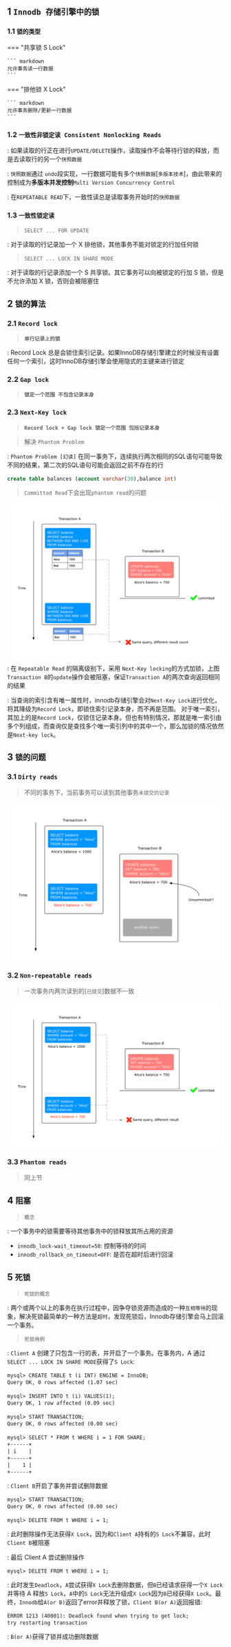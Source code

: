 ## **1 `Innodb 存储引擎中的锁`**

### 1.1 `锁的类型`

=== "共享锁 S Lock"

    ``` markdown
    允许事务读一行数据
    ```

=== "排他锁 X Lock"

    ``` markdown
    允许事务删除/更新一行数据
	```

### 1.2 `一致性非锁定读 Consistent Nonlocking Reads`

: 如果读取的行正在进行`UPDATE/DELETE`操作，读取操作不会等待行锁的释放，而是去读取行的另一个`快照数据` 

: `快照数据`通过 `undo`段实现，一行数据可能有多个`快照数据`[`多版本技术`]，由此带来的控制成为**多版本并发控制**`Multi Version Concurrency Control`

:	在`REPEATABLE READ`下，一致性读总是读取事务开始时的`快照数据`


### 1.3 `一致性锁定读`

> `SELECT ... FOR UPDATE`

:	对于读取的行记录加一个 X 排他锁，其他事务不能对锁定的行加任何锁

> `SELECT ... LOCK IN SHARE MODE`

:	对于读取的行记录添加一个 S 共享锁。其它事务可以向被锁定的行加 S 锁，但是不允许添加 X 锁，否则会被阻塞住

## **2 `锁的算法`**

### 2.1 `Record lock`

> **`单行记录上的锁`**

:   Record Lock 总是会锁住索引记录。如果InnoDB存储引擎建立的时候没有设置任何一个索引，这时InnoDB存储引擎会使用隐式的主键来进行锁定

### 2.2 `Gap lock`

> **`锁定一个范围 不包含记录本身`**

### 2.3 `Next-Key lock`

> **`Record lock + Gap lock 锁定一个范围 包括记录本身`**

> 解决 `Phantom Problem`

: `Phantom Problem [幻读]` 在同一事务下，连续执行两次相同的SQL语句可能导致不同的结果，第二次的SQL语句可能会返回之前不存在的行

```sql
create table balances (account varchar(30),balance int)
```

> `Committed Read`下会出现`phantom read`的问题

![](img/phantomread.png)

:   在 `Repeatable Read` 的隔离级别下，采用 `Next-Key locking`的方式加锁，上图`Transaction B`的`update`操作会被阻塞，保证`Transaction A`的两次查询返回相同的结果

:   当查询的索引含有唯一属性时，innodb存储引擎会对`Next-Key Lock`进行优化，将其降级为`Record Lock`，即锁住索引记录本身，而不再是范围。
    对于唯一索引，其加上的是`Record Lock`，仅锁住记录本身。但也有特别情况，那就是唯一索引由多个列组成，而查询仅是查找多个唯一索引列中的其中一个，那么加锁的情况依然是`Next-key lock`。

## **3 `锁的问题`**

### 3.1 `Dirty reads`

> 不同的事务下，当前事务可以读到其他事务`未提交的记录`

![](img/dirty_read.png)

### 3.2 `Non-repeatable reads`

> 一次事务内两次读到的[`已提交`]数据不一致

![](img/nonrepeatable_read.png)

### 3.3 `Phantom reads`

> 同上节

## **4 `阻塞`**

> `概念`

:   一个事务中的锁需要等待其他事务中的锁释放其所占用的资源

- `innodb_lock-wait_timeout=50`: 控制等待的时间
- `innodb_rollback_on_timeout=OFF`: 是否在超时后进行回滚

## **5 `死锁`**

> `死锁的概念`

:   两个或两个以上的事务在执行过程中，因争夺锁资源而造成的一种`互相等待`的现象，解决死锁最简单的一种方法是`超时`，发现死锁后，Innodb存储引擎会马上回滚一个事务。

> `死锁用例`

:   `Client A` 创建了只包含一行的表，并开启了一个事务。在事务内，A 通过 `SELECT ... LOCK IN SHARE MODE`获得了`S Lock`:

```mysql
mysql> CREATE TABLE t (i INT) ENGINE = InnoDB;
Query OK, 0 rows affected (1.07 sec)

mysql> INSERT INTO t (i) VALUES(1);
Query OK, 1 row affected (0.09 sec)

mysql> START TRANSACTION;
Query OK, 0 rows affected (0.00 sec)

mysql> SELECT * FROM t WHERE i = 1 FOR SHARE;
+------+
| i    |
+------+
|    1 |
+------+
```

:   `Client B`开启了事务并尝试删除数据

```mysql
mysql> START TRANSACTION;
Query OK, 0 rows affected (0.00 sec)

mysql> DELETE FROM t WHERE i = 1;
```

:   此时删除操作无法获得`X Lock`，因为和`Client A`持有的`S Lock`不兼容，此时`Client B`被阻塞

:   最后 Client A 尝试删除操作

```mysql
mysql> DELETE FROM t WHERE i = 1;
```

:   此时发生`Deadlock`，`A`尝试获得`X Lock`去删除数据，但`B`已经请求获得一个`X Lock`并等待 A 释放`S Lock`，`A`中的`S Lock`无法升级成`X Lock`因为`B`已经获得`X Lock`。最终，`Innodb`给`A(or B)`返回了error并释放了锁，`Client B(or A)`返回报错:

```mysql
ERROR 1213 (40001): Deadlock found when trying to get lock;
try restarting transaction
```

:  `B(or A)`获得了锁并成功删除数据
